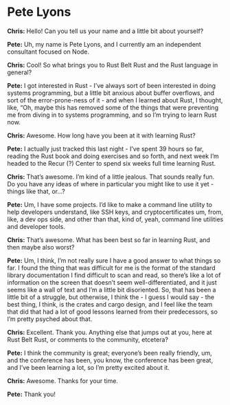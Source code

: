 # Pete Lyons

**Chris:** Hello! Can you tell us your name and a little bit about yourself?

**Pete:** Uh, my name is Pete Lyons, and I currently am an independent consultant focused on Node.

**Chris:** Cool! So what brings you to Rust Belt Rust and the Rust language in general?

**Pete:** I got interested in Rust - I’ve always sort of been interested in doing systems programming, but a little bit anxious about buffer overflows, and sort of the error-prone-ness of it - and when I learned about Rust, I thought, like, “Oh, maybe this has removed some of the things that were preventing me from diving in to systems programming, and so I’m trying to learn Rust now.

**Chris:** Awesome. How long have you been at it with learning Rust?

**Pete:** I actually just tracked this last night - I’ve spent 39 hours so far, reading the Rust book and doing exercises and so forth, and next week I’m headed to the Recur (?) Center to spend six weeks full time learning Rust.

**Chris:** That’s awesome. I’m kind of a little jealous. That sounds really fun. Do you have any ideas of where in particular you might like to use it yet - things like that, or...?

**Pete:** Um, I have some projects. I’d like to make a command line utility to help developers understand, like SSH keys, and cryptocertificates um, from, like, a dev ops side, and other than that, kind of, yeah, command line utilities and developer tools.

**Chris:** That’s awesome. What has been best so far in learning Rust, and then maybe also worst?

**Pete:** Um, I think, I’m not really sure I have a good answer to what things so far. I found the thing that was difficult for me is the format of the standard library documentation I find difficult to scan and read, so there’s like a lot of information on the screen that doesn’t seem well-differentiated, and it just seems like a wall of text and I’m a little bit disoriented. So, that has been a little bit of a struggle, but otherwise, I think the - I guess I would say - the best thing, I think, is the crates and cargo design, and I feel like the team that did that had a lot of good lessons learned from their predecessors, so I’m pretty psyched about that.

**Chris:** Excellent. Thank you. Anything else that jumps out at you, here at Rust Belt Rust, or comments to the community, etcetera?

**Pete:** I think the community is great; everyone’s been really friendly, um, and the conference has been, you know, the conference has been great, and I’ve been learning a lot, so I’m pretty excited about it.

**Chris:** Awesome. Thanks for your time.

**Pete:** Thank you!
